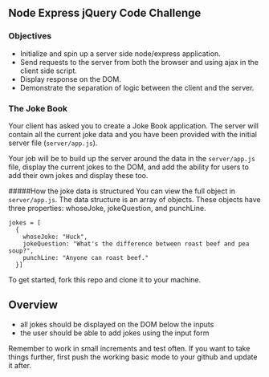## Node Express jQuery Code Challenge

### Objectives
- Initialize and spin up a server side node/express application.
- Send requests to the server from both the browser and using ajax in the client side script.
- Display response on the DOM.
- Demonstrate the separation of logic between the client and the server.

### The Joke Book

Your client has asked you to create a Joke Book application. The server will contain all the current joke data and you have been provided with the initial server file (```server/app.js```).

Your job will be to build up the server around the data in the ```server/app.js``` file, display the current jokes to the DOM, and add the ability for users to add their own jokes and display these too.

#####How the joke data is structured
You can view the full object in ```server/app.js```. The data structure is an array of objects. These objects have three properties: whoseJoke, jokeQuestion, and punchLine.

```
jokes = [
  {
    whoseJoke: "Huck",
    jokeQuestion: "What's the difference between roast beef and pea soup?",
    punchLine: "Anyone can roast beef."
  }]
```

To get started, fork this repo and clone it to your machine.

Overview
--------
* all jokes should be displayed on the DOM below the inputs
* the user should be able to add jokes using the input form

Remember to work in small increments and test often. If you want to take things further, first push the working basic mode to your github and update it after.
